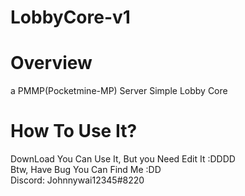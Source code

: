 # LobbyCore-v1
# Overview
a PMMP(Pocketmine-MP) Server Simple Lobby Core
# How To Use It?
DownLoad You Can Use It, But you Need Edit It :DDDD
</br>
Btw, Have Bug You Can Find Me :DD
</br>
Discord: Johnnywai12345#8220
